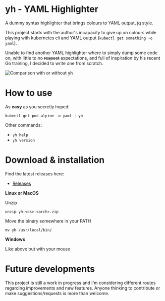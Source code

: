 # yh - YAML Highlighter

A dummy syntax highlighter that brings colours to YAML output, jq style.

This project starts with the author's incapacity to give up on colours while playing with kubernetes cli and YAML output (`kubectl get something -o yaml`).

Unable to find another YAML highlighter where to simply dump some code on, with little to no ~~respect~~ expectations, and full of inspiration by his recent Go training, I decided to write one from scratch.

![Comparison with or without yh](https://raw.githubusercontent.com/andreazorzetto/yh/master/images/comparison.png)

# How to use

As **easy** as you secretly hoped

`kubectl get pod alpine -o yaml | yh`

Other commands:

- `yh help`
- `yh version`

# Download & installation

Find the latest releases here:

- [Releases](https://github.com/andreazorzetto/yh/releases)

**Linux or MacOS**

Unzip

`unzip yh-<os>-<arch>.zip`

Move the binary somewhere in your PATH

`mv yh /usr/local/bin/`

**Windows**

Like above but with your mouse

# Future developments

This project is still a work in progress and I'm considering different routes regarding improvements and new features. Anyone thinking to contribute or make suggestions/requests is more than welcome.
